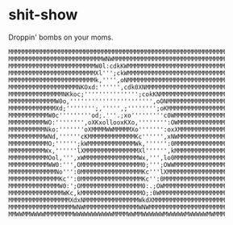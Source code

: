 # shit-show
Droppin' bombs on your moms.

    MMMMMMMMMMMMMMMMMMMMMMMMMMMMMMMMMMMMMMMMMMMMMMMMMMMMMMMMMMMM
    MMMMMMMMMMMMMMMMMMMMMMMMMMWNWMMMMMMMMMMMMMMMMMMMMMMMMMMMMMMM
    MMMMMMMMMMMMMMMMMMMMMMMMW0l:cdkKWMMMMMMMMMMMMMMMMMMMMMMMMMMM
    MMMMMMMMMMMMMMMMMMMMMMMMXl''';ckWMMMMMMMMMMMMMMMMMMMMMMMMMMM
    MMMMMMMMMMMMMMMMMMMMMMMMk,'''',oNMMMMMMMMMMMMMMMMMMMMMMMMMMM
    MMMMMMMMMMMMMMMMMMMNKOxd:'''''',cdk0XNMMMMMMMMMMMMMMMMMMMMMM
    MMMMMMMMMMMMMMMNKkoc;''''''''''''''';cokKNMMMMMMMMMMMMMMMMMM
    MMMMMMMMMMMMMW0o,''''''''''''''''''''''',oONMMMMMMMMMMMMMMMM
    MMMMMMMMMMMMMXd;'''''''';,''''',;'''''''';oKMMMMMMMMMMMMMMMM
    MMMMMMMMMMMW0c'''''''''od;.'''.;xo'''''''''c0WMMMMMMMMMMMMMM
    MMMMMMMMMMWO:'''''''',oXKxollooxKXo,'''''''':OWMMMMMMMMMMMMM
    MMMMMMMMMMNko:'''''''oXMMMMWWMMMMMXo''''''':oxXMMMMMMMMMMMMM
    MMMMMMMMMMWNd,''''''cKMMMMMMMMMMMMMKc'''''',xNWMMMMMMMMMMMMM
    MMMMMMMMMMMO;'''''';kWMMMMMMMMMMMMMWk,'''''':0MMMMMMMMMMMMMM
    MMMMMMMMMMWx,''''''lXMMMMMMMMMMMMMMMXl'''''',kMMMMMMMMMMMMMM
    MMMMMMMMMMMOol,''',xWMMMMMMMMMMMMMMMWx,''',lo0MMMMMMMMMMMMMM
    MMMMMMMMMMMWW0:''',OMMMMMMMMMMMMMMMMM0;''';OWWMMMMMMMMMMMMMM
    MMMMMMMMMMMMMNo''':0MMMMMMMMMMMMMMMMMKc'''lXMMMMMMMMMMMMMMMM
    MMMMMMMMMMMMMMKc'':0MMMMMMMMMMMMMMMMMKc'':0MMMMMMMMMMMMMMMMM
    MMMMMMMMMMMMMMW0:';OMMMMMMMMMMMMMMMMM0:.;OWMMMMMMMMMMMMMMMMM
    MMMMMMMMMMMMMMMWKc,kMMMMMMMMMMMMMMMMMO;:0WMMMMMMMMMMMMMMMMMM
    MMMMMMMMMMMMMMMMMXdxNMMMMMMMMMMMMMMMWkdXMMMMMMMMMMMMMMMMMMMM
    MMMMMMMMMMMMMMMMMMWNWMMMMMMMMMMMMMMMWNWMMMMMMMMMMMMMMMMMMMMM
    MMWWMMWWWWMMMMMMMMWWWWWWWWWWWMMMMWWMMWWWWWWMWWWWWMWWWWWMWMMM


